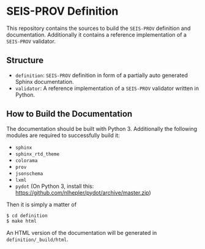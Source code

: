 # SEIS-PROV Definition

This repository contains the sources to build the `SEIS-PROV` definition and
documentation. Additionally it contains a reference implementation of a
`SEIS-PROV` validator.


## Structure

* `definition`: `SEIS-PROV` definition in form of a partially auto generated
  Sphinx documentation.
* `validator`: A reference implementation of a `SEIS-PROV` validator written in
  Python.

## How to Build the Documentation

The documentation should be built with Python 3. Additionally the following
modules are required to successfully build it:

* `sphinx`
* `sphinx_rtd_theme`
* `colorama`
* `prov`
* `jsonschema`
* `lxml`
* `pydot` (On Python 3, install this: https://github.com/nlhepler/pydot/archive/master.zip)


Then it is simply a matter of

```bash
$ cd definition
$ make html
```

An HTML version of the documentation will be generated in
`definition/_build/html`.
